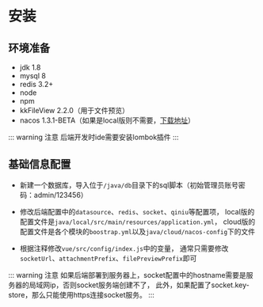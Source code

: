 # 安装

## 环境准备

- jdk 1.8
- mysql 8
- redis 3.2+
- node
- npm
- kkFileView 2.2.0（用于文件预览）
- nacos 1.3.1-BETA（如果是local版则不需要，[下载地址](https://github.com/alibaba/nacos/releases)）

::: warning 注意
后端开发时ide需要安装lombok插件
:::

## 基础信息配置

- 新建一个数据库，导入位于`/java/db`目录下的sql脚本（初始管理员账号密码：admin/123456）

- 修改后端配置中的`datasource`、`redis`、`socket`、`qiniu`等配置项，
  local版的配置文件是`java/local/src/main/resources/application.yml`，
  cloud版的配置文件是各个模块的`boostrap.yml`以及`java/cloud/nacos-config`下的文件

- 根据注释修改`vue/src/config/index.js`中的变量，
  通常只需要修改`socketUrl`、`attachmentPrefix`、`filePreviewPrefix`即可

::: warning 注意
如果后端部署到服务器上，socket配置中的hostname需要是服务器的局域网ip，否则socket服务端创建不了，
此外，如果配置了socket.key-store，那么只能使用https连接socket服务。
:::

